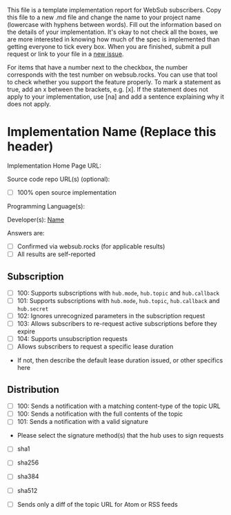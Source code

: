 This file is a template implementation report for WebSub subscribers. Copy this file to a new .md file and change the name to your project name (lowercase with hyphens between words). Fill out the information based on the details of your implementation. It's okay to not check all the boxes, we are more interested in knowing how much of the spec is implemented than getting everyone to tick every box. When you are finished, submit a pull request or link to your file in a [new issue](https://github.com/w3c/websub/issues).

For items that have a number next to the checkbox, the number corresponds with the test number on websub.rocks. You can use that tool to check whether you support the feature properly. To mark a statement as true, add an x between the brackets, e.g. [x]. If the statement does not apply to your implementation, use [na] and add a sentence explaining why it does not apply.

# Implementation Name (Replace this header)

Implementation Home Page URL: 

Source code repo URL(s) (optional):
* [ ] 100% open source implementation

Programming Language(s): 

Developer(s): [Name](https://you.example.com)

Answers are:
* [ ] Confirmed via websub.rocks (for applicable results)
* [ ] All results are self-reported

## Subscription

* [ ] 100: Supports subscriptions with `hub.mode`, `hub.topic` and `hub.callback`
* [ ] 101: Supports subscriptions with `hub.mode`, `hub.topic`, `hub.callback` and `hub.secret`
* [ ] 102: Ignores unrecognized parameters in the subscription request
* [ ] 103: Allows subscribers to re-request active subscriptions before they expire
* [ ] 104: Supports unsubscription requests
* [ ] Allows subscribers to request a specific lease duration
 * If not, then describe the default lease duration issued, or other specifics here

## Distribution

* [ ] 100: Sends a notification with a matching content-type of the topic URL
* [ ] 100: Sends a notification with the full contents of the topic
* [ ] 101: Sends a notification with a valid signature
 * Please select the signature method(s) that the hub uses to sign requests
 * [ ] sha1
 * [ ] sha256
 * [ ] sha384
 * [ ] sha512
* [ ] Sends only a diff of the topic URL for Atom or RSS feeds

